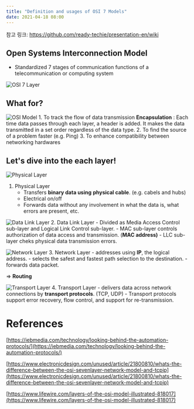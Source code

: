 ```yaml
---
title: "Definition and usages of OSI 7 Models"
date: 2021-04-18 08:00
---
```


참고 링크: https://github.com/ready-techie/presentation-en/wiki

## Open Systems Interconnection Model

- Standardized 7 stages of communication functions of a telecommunication or computing system

![OSI 7 Layer](https://i.pinimg.com/564x/13/28/fa/1328fad216c9b577ad274f5303513ea8--osi-model--layers.jpg)


## What for?

![OSI Model](https://base.imgix.net/files/base/ebm/electronicdesign/image/2019/04/electronicdesign_15724_0913wtdosipromo.png?auto=format&fit=crop&h=562.5&w=1000)
    1. To track the flow of data transmission
        **Encapsulation** : Each time data passes through each layer, a header is added. It makes the data transmitted in a set order regardless of the data type.
    2. To find the source of a problem faster (e.g. Ping)
    3. To enhance compatibility between networking hardwares


## Let's dive into the each layer!
    
![Physical Layer](https://www.lifewire.com/thmb/g2w4_fzKLA47R4wGCsJAYnQQDzw=/1500x0/filters:no_upscale():max_bytes(150000):strip_icc():format(webp)/layers-of-the-osi-model-illustrated-818017-finalv1-2-ct-ed94d33e885a41748071ca15289605c9.png)
1. Physical Layer
    - Transfers **binary data using** **physical cable**. (e.g. cabels and hubs)
    - Electrical on/off
    - Forwards data without any involvement in what the data is, what errors are present, etc.


![Data Link Layer](https://www.lifewire.com/thmb/zPGFUYqE7hR9f4EQpeh-DyGFqvc=/1500x0/filters:no_upscale():max_bytes(150000):strip_icc():format(webp)/layers-of-the-osi-model-illustrated-818017-finalv1-3-ct-9d3e1bf44a554e3db31f706201fc69f6.png)
2. Data Link Layer
    - Divided as Media Access Control sub-layer and Logical Link Control sub-layer.
    - MAC sub-layer controls authorization of data access and transmission. (**MAC address)**
    - LLC sub-layer cheks physical data transmission errors.


![Network Layer](https://www.lifewire.com/thmb/TSScK6WTSLEnjNToI1AwzBXZbYo=/1500x0/filters:no_upscale():max_bytes(150000):strip_icc():format(webp)/layers-of-the-osi-model-illustrated-818017-finalv1-4-ct-9ffde2c7142849819c3fcf5e305a242f.png)
3. Network Layer
    - addresses using **IP**, the logical address.
    - selects the safest and fastest path selection to the destination.
    - forwards data packet.

⇒ **Routing**


![Transport Layer](https://www.lifewire.com/thmb/intF9AgvkoWdF0Gjpv8axHvd2Gw=/1500x0/filters:no_upscale():max_bytes(150000):strip_icc():format(webp)/layers-of-the-osi-model-illustrated-818017-final-5-ct-373fc5a9edc74359819021555f37467d.png)
4. Transport Layer
    - delivers data across network connections by **transport protocols**. (TCP, UDP)
    - Transport protocols support error recovery, flow control, and support for re-transmission.

# References

[https://iebmedia.com/technology/looking-behind-the-automation-protocols/](https://iebmedia.com/technology/looking-behind-the-automation-protocols/)

[https://www.electronicdesign.com/unused/article/21800810/whats-the-difference-between-the-osi-sevenlayer-network-model-and-tcpip](https://www.electronicdesign.com/unused/article/21800810/whats-the-difference-between-the-osi-sevenlayer-network-model-and-tcpip)

[https://www.lifewire.com/layers-of-the-osi-model-illustrated-818017](https://www.lifewire.com/layers-of-the-osi-model-illustrated-818017)